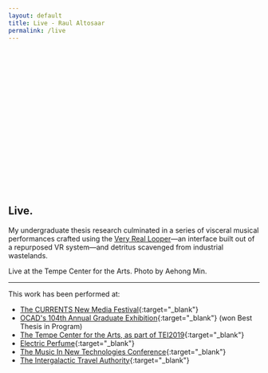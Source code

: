 ```yaml
---
layout: default
title: Live - Raul Altosaar
permalink: /live
---
```


<div class="case">

<div style="padding:56.25% 0 0 0;position:relative;"><iframe class="lazy" data-src="https://player.vimeo.com/video/347904695?color=ff9933&byline=0&title=0&portrait=0" style="position:absolute;top:0;left:0;width:100%;height:100%;" frameborder="0" allow="autoplay; fullscreen" allowfullscreen class="lazy"></iframe></div><script src="https://player.vimeo.com/api/player.js"></script>

## Live. ##

My undergraduate thesis research culminated in a series of visceral musical performances crafted using the [Very Real Looper](/a-very-real-looper)&mdash;an interface built out of a repurposed VR system&mdash;and detritus scavenged from industrial wastelands.

<html>
<img class="lazy" data-src="assets/img/projects/live/altosaar-tempe.jpg">
<figcaption>Live at the Tempe Center for the Arts. Photo by Aehong Min.</figcaption>

</html>

---

This work has been performed at:
* [The CURRENTS New Media Festival](https://meowwolf.com/2019/06/13/currents-new-media-2019-opening-night-recap){:target="_blank"}
* [OCAD's 104th Annual Graduate Exhibition](https://www2.ocadu.ca/news/join-ocad-university-for-gradex-104-torontos-largest-free-art-and-design-exhibition){:target="_blank"} (won Best Thesis in Program)
* [The Tempe Center for the Arts, as part of TEI2019](https://tei.acm.org/2019/program/arts-track.html#performance){:target="_blank"}
* [Electric Perfume](http://electricperfume.com/whats-on/static-gestures/){:target="_blank"}
* [The Music In New Technologies Conference](https://vimeo.com/303631624){:target="_blank"}
* [The Intergalactic Travel Authority](https://vimeo.com/294810067){:target="_blank"}

</div>